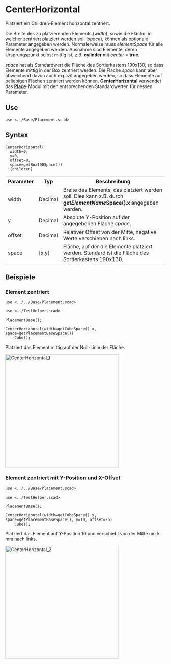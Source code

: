 # CenterHorizontal

Platziert ein Children-Element horizontal zentriert.

Die Breite des zu platzierenden Elements (*width*), sowie die Fläche, in welcher zentriert platziert werden soll (*space*), können als optionale Parameter angegeben werden. Normalerweise muss *elementSpace* für alle Elemente angegeben werden. Ausnahme sind Elemente, deren Ursprungspunkt selbst mittig ist, z.B. __cylinder__ mit *center* = __true__.

*space* hat als Standardwert die Fläche des Sortierkastens 190x130, so dass Elemente mittig in der Box zentriert werden. Die Fläche *space* kann aber abweichend davon auch explizit angegeben werden, so dass Elemente auf beliebigen Flächen zentriert werden können. __CenterHorizontal__ verwendet das [__Place__](Place.md)-Modul mit den entsprechenden Standardwerten für dessen Parameter.

## Use
```
use <../Base/Placement.scad>
```

## Syntax
```
CenterHorizontal(
  width=0, 
  y=0, 
  offset=0, 
  space=getBox190Space())
  {children}
```

| Parameter | Typ | Beschreibung |
| ------ | ------ | ------ |
| width | Decimal | Breite des Elements, das platziert werden soll. Dies kann z.B. durch __get*ElementName*Space().x__ angegeben werden. |
| y | Decimal | Absolute Y-Position auf der angegebenen Fläche *space*. |
| offset | Decimal | Relativer Offset von der Mitte, negative Werte verschieben nach links. |
| space | \[x,y] | Fläche, auf der die Elemente platziert werden. Standard ist die Fläche des Sortierkastens 190x130. |

## Beispiele

### Element zentriert

```
use <../../Base/Placement.scad>

use <../TestHelper.scad>

PlacementBase();

CenterHorizontal(width=getCubeSpace().x, space=getPlacementBaseSpace())
    Cube();
```
    
Platziert das Element mittig auf der Null-Linie der Fläche.

<img width="355" alt="CenterHorizontal_1" src="https://user-images.githubusercontent.com/48654609/168496354-43fb5478-c9b2-49ab-bc7d-86e8853d47c7.png">

### Element zentriert mit Y-Position und X-Offset

```
use <../../Base/Placement.scad>

use <../TestHelper.scad>

PlacementBase();

CenterHorizontal(width=getCubeSpace().x, space=getPlacementBaseSpace(), y=10, offset=-5)
    Cube();
```
    
Platziert das Element auf Y-Position 10 und verschiebt von der Mitte um 5 mm nach links.

<img width="355" alt="CenterHorizontal_2" src="https://user-images.githubusercontent.com/48654609/168496447-a969bb19-19b4-4b92-a3f1-9aebba675616.png">
